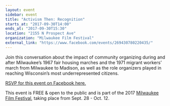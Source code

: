 ```yaml
---
layout: event
sidebar: event
title: "Activism Then: Recognition"
starts_at: "2017-09-30T14:00"
ends_at: "2017-09-30T15:30"
location: "2155 N Prospect Ave"
organization: "Milwaukee Film Festival"
external_link: "https://www.facebook.com/events/269430780220435/"
---
```


Join this conversation about the impact of community organizing during and after Milwaukee’s 1967 fair housing marches and the 1971 migrant workers’ march from Milwaukee to Madison, as well as the role organizers played in reaching Wisconsin’s most underrepresented citizens.

[RSVP for this event on Facebook here.](https://www.facebook.com/events/269430780220435/)

This event is FREE & open to the public and is part of the 2017 [Milwaukee Film Festival](http://www.mkefilm.org/), taking place from Sept. 28 - Oct. 12.
